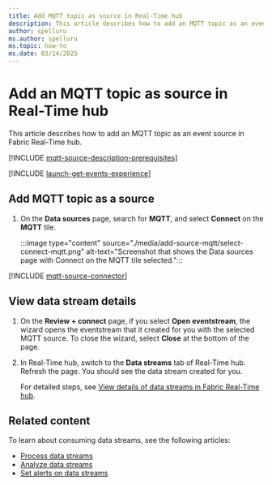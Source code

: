 ```yaml
---
title: Add MQTT topic as source in Real-Time hub
description: This article describes how to add an MQTT topic as an event source in Fabric Real-Time hub.
author: spelluru
ms.author: spelluru
ms.topic: how-to
ms.date: 03/14/2025
---
```


# Add an MQTT topic as source in Real-Time hub
This article describes how to add an MQTT topic as an event source in Fabric Real-Time hub. 

[!INCLUDE [mqtt-source-description-prerequisites](../real-time-intelligence/event-streams/includes/mqtt-source-description-prerequisites.md)]

[!INCLUDE [launch-get-events-experience](./includes/launch-get-events-experience.md)]


## Add MQTT topic as a source

1. On the **Data sources** page, search for **MQTT**, and select **Connect** on the **MQTT** tile. 

    :::image type="content" source="./media/add-source-mqtt/select-connect-mqtt.png" alt-text="Screenshot that shows the Data sources page with Connect on the MQTT tile selected.":::

[!INCLUDE [mqtt-source-connector](../real-time-intelligence/event-streams/includes/mqtt-source-connector.md)]

## View data stream details

1. On the **Review + connect** page, if you select **Open eventstream**, the wizard opens the eventstream that it created for you with the selected MQTT source. To close the wizard, select **Close** at the bottom of the page. 
1. In Real-Time hub, switch to the **Data streams** tab of Real-Time hub. Refresh the page. You should see the data stream created for you.

    For detailed steps, see [View details of data streams in Fabric Real-Time hub](view-data-stream-details.md).
 
## Related content
To learn about consuming data streams, see the following articles:

- [Process data streams](process-data-streams-using-transformations.md)
- [Analyze data streams](analyze-data-streams-using-kql-table-queries.md)
- [Set alerts on data streams](set-alerts-data-streams.md)

